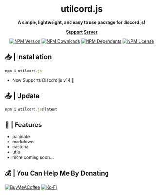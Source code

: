 <h1  align="center"><strong>utilcord.js</h1></strong>
<b><p align="center">A simple, lightweight, and easy to use package for discord.js!</p></b>
<b><p align= "center"><a href="https://discord.gg/PeV2Qj5SHD">Support Server</a></p></b>
<p align="center">
    <a href="https://www.npmjs.com/package/utilcord.js"><img src="https://img.shields.io/npm/v/utilcord.js.svg?style=for-the-badge&label=utilcord" alt="NPM Version" /></a>
    <a href="https://www.npmjs.com/package/utilcord.js"><img src="https://img.shields.io/npm/dt/utilcord.js.svg?style=for-the-badge" alt="NPM Downloads" /></a>
    <a href="https://www.npmjs.com/package/utilcord.js"><img src="https://img.shields.io/librariesio/dependents/npm/utilcord.js?style=for-the-badge" alt="NPM Dependents"></a>
    <a href="https://www.npmjs.com/package/utilcord.js"><img src="https://img.shields.io/npm/l/utilcord.js.svg?style=for-the-badge&color=red" alt="NPM License"></a>
</p>

## **📥 | Installation**
```js
npm i utilcord.js
```

- Now Supports Discord.js v14 🥳

## **📤 | Update**
```js
npm i utilcord.js@latest
```

## **🚀 | Features**

- paginate
- markdown
- captcha
- utils
- more coming soon....

## **💰 | You Can Help Me By Donating**

  [![BuyMeACoffee](https://img.shields.io/badge/Buy%20Me%20a%20Coffee-ffdd00?style=for-the-badge&logo=buy-me-a-coffee&logoColor=black)](https://buymeacoffee.com/https://www.buymeacoffee.com/ramawasloved) [![Ko-Fi](https://img.shields.io/badge/Ko--fi-F16061?style=for-the-badge&logo=ko-fi&logoColor=white)](https://ko-fi.com/ko-fi.com/ramawasloved)
